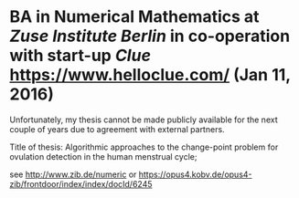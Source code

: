 # BA in Numerical Mathematics at _Zuse Institute Berlin_ in co-operation with start-up _Clue_ https://www.helloclue.com/ (Jan 11, 2016)

Unfortunately, my thesis cannot be made publicly available for the next couple of years due to agreement with external partners.

Title of thesis: 
Algorithmic approaches to the change-point problem for ovulation detection in the human menstrual cycle;


see http://www.zib.de/numeric or https://opus4.kobv.de/opus4-zib/frontdoor/index/index/docId/6245   



